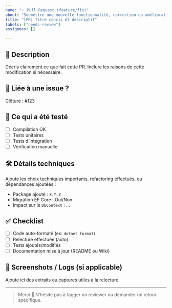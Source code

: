 ```yaml
---
name: "✨ Pull Request (feature/fix)"
about: "Soumettre une nouvelle fonctionnalité, correction ou amélioration"
title: "[PR] Titre concis et descriptif"
labels: ["needs-review"]
assignees: []

---
```


## 🧾 Description
Décris clairement ce que fait cette PR. Inclure les raisons de cette modification si nécessaire.

## 📂 Liée à une issue ?
Clôture : #123

## 🧪 Ce qui a été testé
- [ ] Compilation OK
- [ ] Tests unitaires
- [ ] Tests d’intégration
- [ ] Vérification manuelle

## 🛠 Détails techniques
Ajoute les choix techniques importants, refactoring effectués, ou dépendances ajoutées :

- Package ajouté : `X.Y.Z`
- Migration EF Core : Oui/Non
- Impact sur le `DbContext` : …

## ✅ Checklist
- [ ] Code auto-formaté (ex: `dotnet format`)
- [ ] Relecture effectuée (auto)
- [ ] Tests ajoutés/modifiés
- [ ] Documentation mise à jour (README ou Wiki)

## 📎 Screenshots / Logs (si applicable)
Ajoute ici des extraits ou captures utiles à la relecture.

---

> Merci 🙌 N’hésite pas à tagger un reviewer ou demander un retour spécifique.
